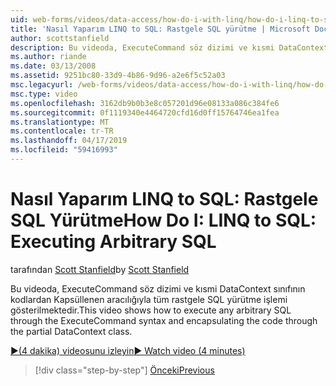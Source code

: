 ```yaml
---
uid: web-forms/videos/data-access/how-do-i-with-linq/how-do-i-linq-to-sql-executing-arbitrary-sql
title: 'Nasıl Yaparım LINQ to SQL: Rastgele SQL yürütme | Microsoft Docs'
author: scottstanfield
description: Bu videoda, ExecuteCommand söz dizimi ve kısmi DataContext sınıfının kodlardan Kapsüllenen aracılığıyla tüm rastgele SQL yürütme işlemi gösterilmektedir.
ms.author: riande
ms.date: 03/13/2008
ms.assetid: 9251bc80-33d9-4b86-9d96-a2e6f5c52a03
msc.legacyurl: /web-forms/videos/data-access/how-do-i-with-linq/how-do-i-linq-to-sql-executing-arbitrary-sql
msc.type: video
ms.openlocfilehash: 3162db9b0b3e8c057201d96e08133a086c384fe6
ms.sourcegitcommit: 0f1119340e4464720cfd16d0ff15764746ea1fea
ms.translationtype: MT
ms.contentlocale: tr-TR
ms.lasthandoff: 04/17/2019
ms.locfileid: "59416993"
---
```

# <a name="how-do-i-linq-to-sql-executing-arbitrary-sql"></a><span data-ttu-id="a7ff1-103">Nasıl Yaparım LINQ to SQL: Rastgele SQL Yürütme</span><span class="sxs-lookup"><span data-stu-id="a7ff1-103">How Do I: LINQ to SQL: Executing Arbitrary SQL</span></span>

<span data-ttu-id="a7ff1-104">tarafından [Scott Stanfield](https://github.com/scottstanfield)</span><span class="sxs-lookup"><span data-stu-id="a7ff1-104">by [Scott Stanfield](https://github.com/scottstanfield)</span></span>

<span data-ttu-id="a7ff1-105">Bu videoda, ExecuteCommand söz dizimi ve kısmi DataContext sınıfının kodlardan Kapsüllenen aracılığıyla tüm rastgele SQL yürütme işlemi gösterilmektedir.</span><span class="sxs-lookup"><span data-stu-id="a7ff1-105">This video shows how to execute any arbitrary SQL through the ExecuteCommand syntax and encapsulating the code through the partial DataContext class.</span></span>

[<span data-ttu-id="a7ff1-106">&#9654;(4 dakika) videosunu izleyin</span><span class="sxs-lookup"><span data-stu-id="a7ff1-106">&#9654; Watch video (4 minutes)</span></span>](https://channel9.msdn.com/Blogs/ASP-NET-Site-Videos/how-do-i-linq-to-sql-executing-arbitrary-sql)

> [!div class="step-by-step"]
> [<span data-ttu-id="a7ff1-107">Önceki</span><span class="sxs-lookup"><span data-stu-id="a7ff1-107">Previous</span></span>](how-do-i-linq-to-sql-updating-with-stored-procedures.md)
